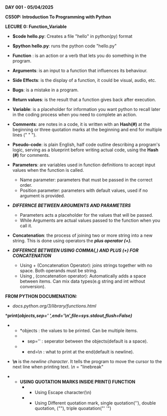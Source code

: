 **DAY 001 - 05/04/2025**

**CS50P: Introduction To Programming with Python**
    
**LECURE 0: Function_Variable**

- **$code hello.py**: Creates a file "hello" in python(py) format

- **$python hello.py**: runs the python code "hello.py"

- **Function** : is an action or a verb that lets you do something in the program.

- **Arguments**: is an input to a function that influences its behaviour.

- **Side Effects**: is the display of a function, it could be visual, audio, etc.

- **Bugs**: is a mistake in a program.

- **Return values**: is the result that a function gives back after execution.

- **Variable**: is a placeholder for information you want python to recall later in the coding process when you need to complete an action.

-   **Comments**: are notes in a code, it is written with an **Hash(#)** at the beginning or three quotation marks at the beginning and end for multiple lines (" " ").

-   **Pseudo-code**: is plain English, half code outline describing a program's logic, serving as a blueprint before writing actual code, using the **Hash (#)** for comments.

-   **Parameters**: are variables used in function definitions to accept input values when the function is called.
    * Name parameter: parameters that must be passed in the correct order.
    * Position parameter: parameters with default values, used if no argument is provided.

- ***DIFFERNCE BETWEEN ARGUMENTS AND PARAMETERS***
   * Parameters acts a placeholder for the values that will be passed.
   * While Arguments are actual values passed to the function when you call it.

- **Concatenation**: the process of joining two or more string into a new string. This is done using operators the ***plus operator (+).***

- ***DIFFERNCE BETWEEN USING COMMA(,) AND PLUS (+) FOR CONCATENATION***
   * Using + (Concatenation Operator): joins strings together with no space. Both operands must be string.
   * Using , (concatenation operator): Automatically adds a space between items. Can mix data types(e.g string and int without conversion).

**FROM PYTHON DOCUMENATION:**
- *docs.python.org/3/library/functions.html*

***print(*objects,sep=' ',end='\n',file=sys.stdout,flush=False)***

 - * *objects : the values to be printed. Can be multiple items.
    - * sep='' : seperator between the objects(default is a space).
    - * end=\n : what to print at the end(default is newline).

- **\n** is the *newline character*. It tells the program to move the cursor to the next line when printing text. *\n* = "linebreak"

- * **USING QUOTATION MARKS INSIDE PRINT() FUNCTION**
    - * Using Escape character(\n)
    - * Using Different quotation mark, single quotation(''), double quotation, (""), triple quoatation("' '")



